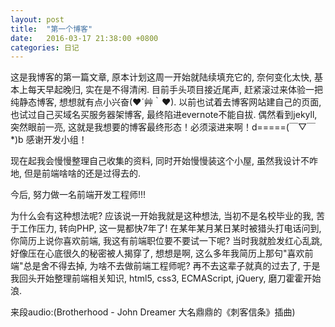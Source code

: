 ```yaml
---
layout: post
title:  "第一个博客"
date:   2016-03-17 21:38:00 +0800
categories: 日记
---
```

  这是我博客的第一篇文章, 原本计划这周一开始就陆续填充它的, 奈何变化太快, 基本上每天早起晚归, 实在是不得清闲.
  目前手头项目接近尾声, 赶紧滚过来体验一把纯静态博客, 想想就有点小兴奋(❤´艸｀❤). 以前也试着去博客网站建自己的页面, 也试过自己买域名买服务器架博客, 最终陷进evernote不能自拔. 偶然看到jekyll, 突然眼前一亮, 这就是我想要的博客最终形态！必须滚进来啊！d=====(￣▽￣*)b 感谢开发小组！

现在起我会慢慢整理自己收集的资料, 同时开始慢慢装这个小屋, 虽然我设计不咋地, 但是前端啥啥的还是过得去的. 

今后, 努力做一名前端开发工程师!!!

为什么会有这种想法呢? 应该说一开始我就是这种想法, 当初不是名校毕业的我, 苦于工作压力, 转向PHP, 这一晃都快7年了! 在某年某月某日某时被猎头打电话问到, 你简历上说你喜欢前端, 我这有前端职位要不要试一下呢? 当时我就脸发红心乱跳, 好像压在心底很久的秘密被人揭穿了, 想想是啊, 这么多年我简历上那句"喜欢前端"总是舍不得去掉, 为啥不去做前端工程师呢? 再不去这辈子就真的过去了, 于是我回头开始整理前端相关知识, html5, css3, ECMAScript, jQuery, 磨刀霍霍开始浪.

来段audio:(Brotherhood - John Dreamer 大名鼎鼎的《刺客信条》插曲)

<script type="text/javascript" src="http://www.xiami.com/widget/player-single?uid=14650021&sid=1771751305&mode=js"></script>
